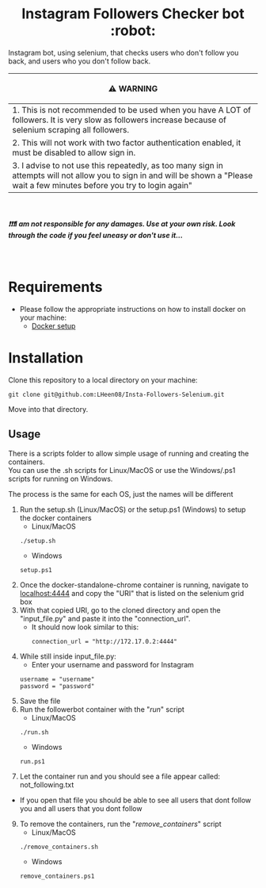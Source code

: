 <h1 align="center">
Instagram Followers Checker bot :robot:
</h1>

Instagram bot, using selenium, that checks users who don't follow you back, and users who you don't follow back.

|<p align="center"> :warning: WARNING          </p>|
|:---------------------------|
|1. This is not recommended to be used when you have A LOT of followers. It is very slow as followers increase because of selenium scraping all followers.|
|2. This will not work with two factor authentication enabled, it must be disabled to allow sign in.|
|3. I advise to not use this repeatedly, as too many sign in attempts will not allow you to sign in and will be shown a "Please wait a few minutes before you try to login again"|
<br />

##### :exclamation::exclamation::exclamation:I am not responsible for any damages. Use at your own risk. Look through the code if you feel uneasy or don't use it...
<br />


# Requirements
- Please follow the appropriate instructions on how to install docker on your machine: 
  - [Docker setup](https://docs.docker.com/get-docker/)
  
# Installation
Clone this repository to a local directory on your machine:
```
git clone git@github.com:LHeen08/Insta-Followers-Selenium.git
```
Move into that directory.
<br />

## Usage
There is a scripts folder to allow simple usage of running and creating the containers.
<br />
You can use the .sh scripts for Linux/MacOS or use the Windows/.ps1 scripts for running on Windows.

The process is the same for each OS, just the names will be different
1. Run the setup.sh (Linux/MacOS) or the setup.ps1 (Windows) to setup the docker containers
    - Linux/MacOS
    ```
    ./setup.sh
    ```
    - Windows
    ```
    setup.ps1
    ```
3. Once the docker-standalone-chrome container is running, navigate to [localhost:4444](http://localhost:4444) and copy the "URI" that is listed on the selenium grid box
4. With that copied URI, go to the cloned directory and open the "input_file.py" and paste it into the "connection_url".
   - It should now look similar to this:
     ```
     connection_url = "http://172.17.0.2:4444"
     ```
5. While still inside input_file.py: 
    - Enter your username and password for Instagram
    ```
    username = "username"
    password = "password"
    ```
6. Save the file
7. Run the followerbot container with the "*run*" script
    - Linux/MacOS
    ```
    ./run.sh
    ```
    - Windows
    ```
    run.ps1
    ```
8. Let the container run and you should see a file appear called: not_following.txt
  - If you open that file you should be able to see all users that dont follow you and all users that you dont follow
9. To remove the containers, run the "*remove_containers*" script
    - Linux/MacOS
    ```
    ./remove_containers.sh
    ```
    - Windows
    ```
    remove_containers.ps1
    ```
